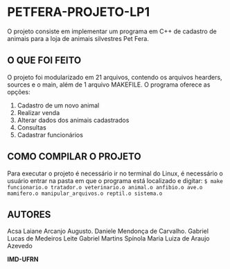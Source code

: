 
**PETFERA-PROJETO-LP1**
=======================
O projeto consiste em implementar um programa em C++ de cadastro de animais para a loja de animais silvestres Pet Fera.


**O QUE FOI FEITO**
-------------------
O projeto foi modularizado em 21 arquivos, contendo os arquivos hearders, sources e o main, além de 1 arquivo MAKEFILE.
O programa oferece as opções:
1. Cadastro de um novo animal
2. Realizar venda
3. Alterar dados dos animais cadastrados
4. Consultas
5. Cadastrar funcionários


**COMO COMPILAR O PROJETO**
---------------------------
Para executar o projeto é necessário ir no terminal do Linux, é necessário o usuário entrar na pasta em que o programa está localizado e digitar:
`$ make funcionario.o tratador.o veterinario.o animal.o anfibio.o ave.o mamifero.o manipular_arquivos.o reptil.o sistema.o`


**AUTORES**
----------

Acsa Laiane Arcanjo Augusto.
Daniele Mendonça de Carvalho.
Gabriel Lucas de Medeiros Leite
Gabriel Martins Spínola
Maria Luiza de Araujo Azevedo

**IMD-UFRN**
